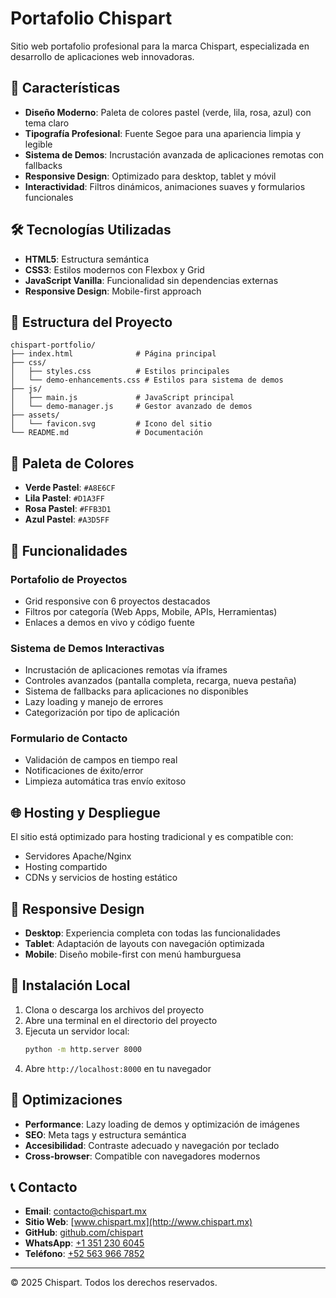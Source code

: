 # Portafolio Chispart

Sitio web portafolio profesional para la marca Chispart, especializada en desarrollo de aplicaciones web innovadoras.

## 🌟 Características

- **Diseño Moderno**: Paleta de colores pastel (verde, lila, rosa, azul) con tema claro
- **Tipografía Profesional**: Fuente Segoe para una apariencia limpia y legible
- **Sistema de Demos**: Incrustación avanzada de aplicaciones remotas con fallbacks
- **Responsive Design**: Optimizado para desktop, tablet y móvil
- **Interactividad**: Filtros dinámicos, animaciones suaves y formularios funcionales

## 🛠️ Tecnologías Utilizadas

- **HTML5**: Estructura semántica
- **CSS3**: Estilos modernos con Flexbox y Grid
- **JavaScript Vanilla**: Funcionalidad sin dependencias externas
- **Responsive Design**: Mobile-first approach

## 📁 Estructura del Proyecto

```
chispart-portfolio/
├── index.html              # Página principal
├── css/
│   ├── styles.css          # Estilos principales
│   └── demo-enhancements.css # Estilos para sistema de demos
├── js/
│   ├── main.js             # JavaScript principal
│   └── demo-manager.js     # Gestor avanzado de demos
├── assets/
│   └── favicon.svg         # Icono del sitio
└── README.md               # Documentación
```

## 🎨 Paleta de Colores

- **Verde Pastel**: `#A8E6CF`
- **Lila Pastel**: `#D1A3FF`
- **Rosa Pastel**: `#FFB3D1`
- **Azul Pastel**: `#A3D5FF`

## 🚀 Funcionalidades

### Portafolio de Proyectos
- Grid responsive con 6 proyectos destacados
- Filtros por categoría (Web Apps, Mobile, APIs, Herramientas)
- Enlaces a demos en vivo y código fuente

### Sistema de Demos Interactivas
- Incrustación de aplicaciones remotas vía iframes
- Controles avanzados (pantalla completa, recarga, nueva pestaña)
- Sistema de fallbacks para aplicaciones no disponibles
- Lazy loading y manejo de errores
- Categorización por tipo de aplicación

### Formulario de Contacto
- Validación de campos en tiempo real
- Notificaciones de éxito/error
- Limpieza automática tras envío exitoso

## 🌐 Hosting y Despliegue

El sitio está optimizado para hosting tradicional y es compatible con:
- Servidores Apache/Nginx
- Hosting compartido
- CDNs y servicios de hosting estático

## 📱 Responsive Design

- **Desktop**: Experiencia completa con todas las funcionalidades
- **Tablet**: Adaptación de layouts con navegación optimizada
- **Mobile**: Diseño mobile-first con menú hamburguesa

## 🔧 Instalación Local

1. Clona o descarga los archivos del proyecto
2. Abre una terminal en el directorio del proyecto
3. Ejecuta un servidor local:
   ```bash
   python -m http.server 8000
   ```
4. Abre `http://localhost:8000` en tu navegador

## 🎯 Optimizaciones

- **Performance**: Lazy loading de demos y optimización de imágenes
- **SEO**: Meta tags y estructura semántica
- **Accesibilidad**: Contraste adecuado y navegación por teclado
- **Cross-browser**: Compatible con navegadores modernos

## 📞 Contacto

- **Email**: [contacto@chispart.mx](mailto:contacto@chispart.mx)
- **Sitio Web**: [www.chispart.mx](http://www.chispart.mx)
- **GitHub**: [github.com/chispart](https://github.com/chispart)
- **WhatsApp**: [+1 351 230 6045](https://wa.me/13512306045)
- **Teléfono**: [+52 563 966 7852](tel:+525639667852)

---

© 2025 Chispart. Todos los derechos reservados.

